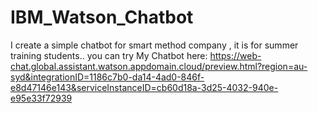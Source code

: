 # IBM_Watson_Chatbot
I create a simple chatbot for smart method company , it is for summer training students..
you can try My Chatbot here: 
https://web-chat.global.assistant.watson.appdomain.cloud/preview.html?region=au-syd&integrationID=1186c7b0-da14-4ad0-846f-e8d47146e143&serviceInstanceID=cb60d18a-3d25-4032-940e-e95e33f72939
